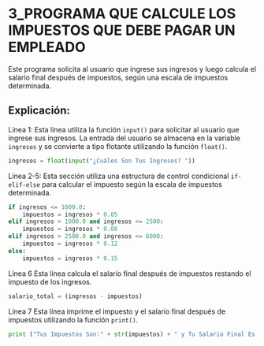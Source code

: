 # 3_PROGRAMA QUE CALCULE LOS IMPUESTOS QUE DEBE PAGAR UN EMPLEADO
Este programa solicita al usuario que ingrese sus ingresos y luego calcula el salario final después de impuestos, según una escala de impuestos determinada.

## Explicación: 
Línea 1: Esta línea utiliza la función `input()` para solicitar al usuario que ingrese sus ingresos. La entrada del usuario se almacena en la variable `ingresos` y se convierte 
a tipo flotante utilizando la función `float()`.

```python
ingresos = float(input("¿Cuáles Son Tus Ingresos? "))
```

Línea 2-5: Esta sección utiliza una estructura de control condicional `if-elif-else` para calcular el impuesto según la escala de impuestos determinada.

```python
if ingresos <= 1000.0:
    impuestos = ingresos * 0.05
elif ingresos > 1000.0 and ingresos <= 2500:
    impuestos = ingresos * 0.08
elif ingresos > 2500.0 and ingresos <= 6000:
    impuestos = ingresos * 0.12
else:
    impuestos = ingresos * 0.15
```

Línea 6
Esta línea calcula el salario final después de impuestos restando el impuesto de los ingresos.

```python
salario_total = (ingresos - impuestos)
```

Línea 7
Esta línea imprime el impuesto y el salario final después de impuestos utilizando la función `print()`.

```python
print ("Tus Impuestos Son:" + str(impuestos) + " y Tu Salario Final Es " + str(salario_total))
```
